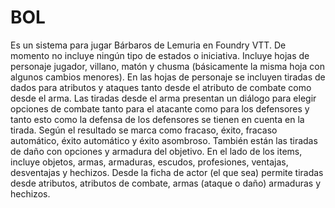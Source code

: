 # BOL
Es un sistema para jugar Bárbaros de Lemuria en Foundry VTT.
De momento no incluye ningún tipo de estados o iniciativa.
Incluye hojas de personaje jugador, villano, matón y chusma (básicamente la misma hoja con algunos cambios menores).
En las hojas de personaje se incluyen tiradas de dados para atributos y ataques tanto desde el atributo de combate como desde el arma. Las tiradas desde el arma presentan un diálogo para elegir opciones de combate tanto para el atacante como para los defensores y tanto esto como la defensa de los defensores se tienen en cuenta en la tirada.
Según el resultado se marca como fracaso, éxito, fracaso automático, éxito automático y éxito asombroso.
También están las tiradas de daño con opciones y armadura del objetivo.
En el lado de los items, incluye objetos, armas, armaduras, escudos, profesiones, ventajas, desventajas y hechizos.
Desde la ficha de actor (el que sea) permite tiradas desde atributos, atributos de combate, armas (ataque o daño) armaduras y hechizos.
